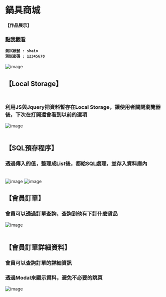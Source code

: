 # 鍋具商城

**【作品展示】**</br>
### **<a href="http://www.classk2022store.somee.com/">點我觀看</a></br>**

**`測試帳號 : shaio`**   </br>
**`測試密碼 : 12345678`** </br> </br>
![image](https://user-images.githubusercontent.com/106080221/189526517-5ec0e7ad-b109-45e9-a4d8-0a264d5bd83b.png)
</br>



## **【Local Storage】**</br></br>
### 利用JS與Jquery把資料暫存在Local Storage，讓使用者關閉瀏覽器後，下次在打開還會看到以前的選項

![image](https://user-images.githubusercontent.com/106080221/189554348-78aaaf97-0f24-431d-854a-fc361b365b16.png)
</br></br>

## **【SQL預存程序】**</br>
### 透過傳入的值，整理成List後，都給SQL處理，並存入資料庫內</br></br>
![image](https://user-images.githubusercontent.com/106080221/189559866-5bb364b1-2cdb-4c89-9b07-997980001e3f.png)
![image](https://user-images.githubusercontent.com/106080221/189559701-3c0e42a1-995d-4c62-877b-991a24295206.png)


## **【會員訂單】**</br>
### 會員可以透過訂單查詢，查詢到他有下訂什麼貨品
![image](https://user-images.githubusercontent.com/106080221/189813417-66c1a2b5-544a-4fc2-b754-2ffecf6a36ca.png)
</br></br>

## **【會員訂單詳細資料】**</br>
### 會員可以查詢訂單的詳細資訊</br>
### 透過Modal來顯示資料，避免不必要的跳頁
![image](https://user-images.githubusercontent.com/106080221/189813491-08b106e2-6845-4aa5-bf81-72ec0d968903.png)
